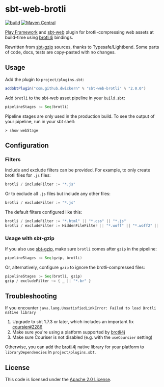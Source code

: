 sbt-web-brotli
==========

[![build](https://github.com/dwickern/sbt-web-brotli/workflows/build/badge.svg)](https://github.com/dwickern/sbt-web-brotli/actions)
[![Maven Central](https://maven-badges.herokuapp.com/maven-central/com.github.dwickern/sbt-web-brotli/badge.svg)](https://maven-badges.herokuapp.com/maven-central/com.github.dwickern/sbt-web-brotli)

[Play Framework] and [sbt-web] plugin for brotli-compressing web assets at build-time using [brotli4j] bindings.

Rewritten from [sbt-gzip] sources, thanks to Typesafe/Lightbend.
Some parts of code, docs, tests are copy-pasted with no changes.


Usage
----------

Add the plugin to `project/plugins.sbt`:

```scala
addSbtPlugin("com.github.dwickern" % "sbt-web-brotli" % "2.0.0")
```

Add `brotli` to the sbt-web asset pipeline in your `build.sbt`:

```scala
pipelineStages := Seq(brotli)
```

Pipeline stages are only used in the production build.
To see the output of your pipeline, run in your sbt shell:

```
> show webStage
```

Configuration
-------------

### Filters

Include and exclude filters can be provided. For example, to only create brotli files for `.js` files:

```scala
brotli / includeFilter := "*.js"
```

Or to exclude all `.js` files but include any other files:

```scala
brotli / excludeFilter := "*.js"
```

The default filters configured like this:

```scala
brotli / includeFilter := "*.html" || "*.css" || "*.js"
brotli / excludeFilter := HiddenFileFilter || "*.woff" || "*.woff2" || "*.gz"
```

### Usage with sbt-gzip

If you also use [sbt-gzip], make sure `brotli` comes after `gzip` in the pipeline:

```scala
pipelineStages := Seq(gzip, brotli)
```

Or, alternatively, configure `gzip` to ignore the brotli-compressed files:

```scala
pipelineStages := Seq(brotli, gzip)
gzip / excludeFilter ~= { _ || "*.br" }
```

Troubleshooting
-------

If you encounter `java.lang.UnsatisfiedLinkError: Failed to load Brotli native library`
1. Upgrade to sbt 1.7.3 or later, which includes an important fix [coursier#2286](https://github.com/coursier/coursier/pull/2286)
2. Make sure you're using a platform supported by [brotli4j]
3. Make sure Couriser is not disabled (e.g. with the `useCoursier` setting)

Otherwise, you can add the [brotli4j] native library for your platform to `libraryDependencies` in `project/plugins.sbt`.

License
-------

This code is licensed under the [Apache 2.0 License][apache].

[Play Framework]: https://www.playframework.com/
[brotli4j]: https://github.com/hyperxpro/Brotli4j
[sbt-gzip]: https://github.com/sbt/sbt-gzip
[sbt-web]: https://github.com/sbt/sbt-web
[apache]: http://www.apache.org/licenses/LICENSE-2.0.html
